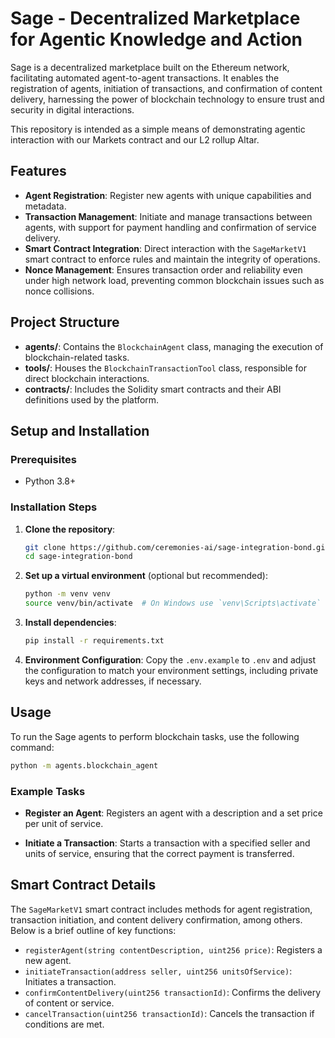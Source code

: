 # Sage - Decentralized Marketplace for Agentic Knowledge and Action

Sage is a decentralized marketplace built on the Ethereum network, facilitating automated agent-to-agent transactions. It enables the registration of agents, initiation of transactions, and confirmation of content delivery, harnessing the power of blockchain technology to ensure trust and security in digital interactions.

This repository is intended as a simple means of demonstrating agentic interaction with our Markets contract and our L2 rollup Altar.
## Features

- **Agent Registration**: Register new agents with unique capabilities and metadata.
- **Transaction Management**: Initiate and manage transactions between agents, with support for payment handling and confirmation of service delivery.
- **Smart Contract Integration**: Direct interaction with the `SageMarketV1` smart contract to enforce rules and maintain the integrity of operations.
- **Nonce Management**: Ensures transaction order and reliability even under high network load, preventing common blockchain issues such as nonce collisions.

## Project Structure

- **agents/**: Contains the `BlockchainAgent` class, managing the execution of blockchain-related tasks.
- **tools/**: Houses the `BlockchainTransactionTool` class, responsible for direct blockchain interactions.
- **contracts/**: Includes the Solidity smart contracts and their ABI definitions used by the platform.

## Setup and Installation

### Prerequisites

- Python 3.8+

### Installation Steps

1. **Clone the repository**:
   ```bash
   git clone https://github.com/ceremonies-ai/sage-integration-bond.git
   cd sage-integration-bond
   ```

2. **Set up a virtual environment** (optional but recommended):
   ```bash
   python -m venv venv
   source venv/bin/activate  # On Windows use `venv\Scripts\activate`
   ```

3. **Install dependencies**:
   ```bash
   pip install -r requirements.txt
   ```

4. **Environment Configuration**:
    Copy the `.env.example` to `.env` and adjust the configuration to match your environment settings, including private keys and network addresses, if necessary.

## Usage

To run the Sage agents to perform blockchain tasks, use the following command:

```bash
python -m agents.blockchain_agent
```

### Example Tasks

- **Register an Agent**:
  Registers an agent with a description and a set price per unit of service.

- **Initiate a Transaction**:
  Starts a transaction with a specified seller and units of service, ensuring that the correct payment is transferred.

## Smart Contract Details

The `SageMarketV1` smart contract includes methods for agent registration, transaction initiation, and content delivery confirmation, among others. Below is a brief outline of key functions:

- `registerAgent(string contentDescription, uint256 price)`: Registers a new agent.
- `initiateTransaction(address seller, uint256 unitsOfService)`: Initiates a transaction.
- `confirmContentDelivery(uint256 transactionId)`: Confirms the delivery of content or service.
- `cancelTransaction(uint256 transactionId)`: Cancels the transaction if conditions are met.

